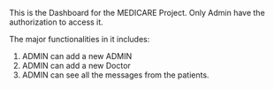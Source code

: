 This is the Dashboard for the MEDICARE Project.
Only Admin have the authorization to access it.

The major functionalities in it includes:
1. ADMIN can add a new ADMIN
2. ADMIN can add a new Doctor
3. ADMIN can see all the messages from the patients.

